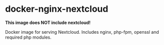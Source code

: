# docker-nginx-nextcloud

 **This image does NOT include nextcloud!**

Docker image for serving Nextcloud.
Includes nginx, php-fpm, openssl and required php modules.

